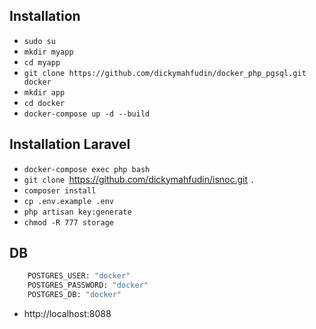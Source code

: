 ## Installation
  - `sudo su`
  - `mkdir myapp`  
  - `cd myapp`
  - `git clone https://github.com/dickymahfudin/docker_php_pgsql.git docker`
  - `mkdir app`
  - `cd docker`
  - `docker-compose up -d --build`
 
## Installation Laravel
  - `docker-compose exec php bash`
  - `git clone `https://github.com/dickymahfudin/isnoc.git `.`
  - `composer install`
  - `cp .env.example .env`
  - `php artisan key:generate`
  - `chmod -R 777 storage`
  
## DB
  ```sh
      POSTGRES_USER: "docker"
      POSTGRES_PASSWORD: "docker"
      POSTGRES_DB: "docker"
  ```
  
  - http://localhost:8088
  